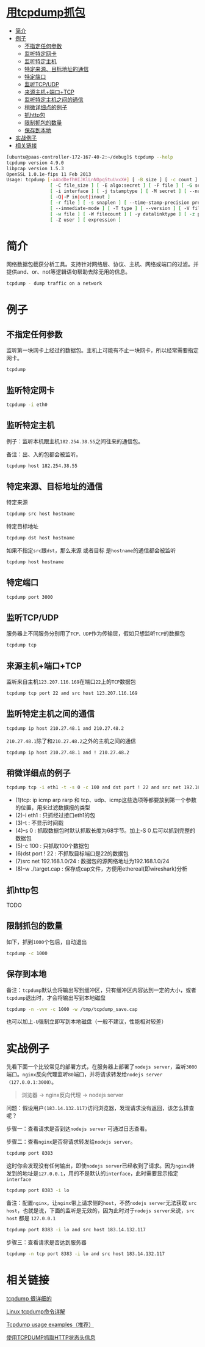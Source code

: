 # [用tcpdump抓包](https://www.cnblogs.com/chyingp/p/linux-command-tcpdump.html)

<!-- TOC -->
- [简介](#简介)
- [例子](#例子)
    - [不指定任何参数](#不指定任何参数)
    - [监听特定网卡](#监听特定网卡)
    - [监听特定主机](#监听特定主机)
    - [特定来源、目标地址的通信](#特定来源目标地址的通信)
    - [特定端口](#特定端口)
    - [监听TCP/UDP](#监听tcpudp)
    - [来源主机+端口+TCP](#来源主机端口tcp)
    - [监听特定主机之间的通信](#监听特定主机之间的通信)
    - [稍微详细点的例子](#稍微详细点的例子)
    - [抓http包](#抓http包)
    - [限制抓包的数量](#限制抓包的数量)
    - [保存到本地](#保存到本地)
- [实战例子](#实战例子)
- [相关链接](#相关链接)
<!-- /TOC -->

```sh
[ubuntu@paas-controller-172-167-40-2:~/debug]$ tcpdump --help
tcpdump version 4.9.0
libpcap version 1.5.3
OpenSSL 1.0.1e-fips 11 Feb 2013
Usage: tcpdump [-aAbdDefhHIJKlLnNOpqStuUvxX#] [ -B size ] [ -c count ]
                [ -C file_size ] [ -E algo:secret ] [ -F file ] [ -G seconds ]
                [ -i interface ] [ -j tstamptype ] [ -M secret ] [ --number ]
                [ -Q|-P in|out|inout ]
                [ -r file ] [ -s snaplen ] [ --time-stamp-precision precision ]
                [ --immediate-mode ] [ -T type ] [ --version ] [ -V file ]
                [ -w file ] [ -W filecount ] [ -y datalinktype ] [ -z postrotate-command ]
                [ -Z user ] [ expression ]

```

# 简介
网络数据包截获分析工具。支持针对网络层、协议、主机、网络或端口的过滤。并提供and、or、not等逻辑语句帮助去除无用的信息。
```sh
tcpdump - dump traffic on a network
```

# 例子
## 不指定任何参数
监听第一块网卡上经过的数据包。主机上可能有不止一块网卡，所以经常需要指定网卡。
```sh
tcpdump
```
## 监听特定网卡
```sh
tcpdump -i eth0
```
## 监听特定主机
例子：监听本机跟主机`182.254.38.55`之间往来的通信包。

备注：出、入的包都会被监听。
```sh
tcpdump host 182.254.38.55
```
## 特定来源、目标地址的通信
特定来源
```sh
tcpdump src host hostname
```
特定目标地址
```sh
tcpdump dst host hostname
```
如果不指定`src`跟`dst`，那么来源 或者目标 是`hostname`的通信都会被监听
```sh
tcpdump host hostname
```
## 特定端口
```sh
tcpdump port 3000
```
## 监听TCP/UDP
服务器上不同服务分别用了`TCP、UDP`作为传输层，假如只想监听`TCP`的数据包
```sh
tcpdump tcp
```
## 来源主机+端口+TCP
监听来自主机`123.207.116.169`在端口`22`上的`TCP`数据包
```sh
tcpdump tcp port 22 and src host 123.207.116.169
```
## 监听特定主机之间的通信
```sh
tcpdump ip host 210.27.48.1 and 210.27.48.2
```
`210.27.48.1`除了和`210.27.48.2`之外的主机之间的通信
```sh
tcpdump ip host 210.27.48.1 and ! 210.27.48.2
```
## 稍微详细点的例子
```sh
tcpdump tcp -i eth1 -t -s 0 -c 100 and dst port ! 22 and src net 192.168.1.0/24 -w ./target.cap
```

- (1)tcp: ip icmp arp rarp 和 tcp、udp、icmp这些选项等都要放到第一个参数的位置，用来过滤数据报的类型
- (2)-i eth1 : 只抓经过接口eth1的包
- (3)-t : 不显示时间戳
- (4)-s 0 : 抓取数据包时默认抓取长度为68字节。加上-S 0 后可以抓到完整的数据包
- (5)-c 100 : 只抓取100个数据包
- (6)dst port ! 22 : 不抓取目标端口是22的数据包
- (7)src net 192.168.1.0/24 : 数据包的源网络地址为192.168.1.0/24
- (8)-w ./target.cap : 保存成cap文件，方便用ethereal(即wireshark)分析

## 抓http包
TODO

## 限制抓包的数量
如下，抓到`1000`个包后，自动退出
```sh
tcpdump -c 1000
```
## 保存到本地
备注：`tcpdump`默认会将输出写到缓冲区，只有缓冲区内容达到一定的大小，或者`tcpdump`退出时，才会将输出写到本地磁盘
```sh
tcpdump -n -vvv -c 1000 -w /tmp/tcpdump_save.cap
```
也可以加上`-U`强制立即写到本地磁盘（一般不建议，性能相对较差）

# 实战例子
先看下面一个比较常见的部署方式，在服务器上部署了`nodejs server`，监听`3000`端口。`nginx`反向代理监听`80`端口，并将请求转发给`nodejs server（127.0.0.1:3000）`。

> 浏览器 -> nginx反向代理 -> nodejs server

问题：假设用户`(183.14.132.117)`访问浏览器，发现请求没有返回，该怎么排查呢？

步骤一：查看请求是否到达`nodejs server` 可通过日志查看。

步骤二：查看`nginx`是否将请求转发给`nodejs server`。
```sh
tcpdump port 8383 
```
这时你会发现没有任何输出，即使`nodejs server`已经收到了请求。因为`nginx`转发到的地址是`127.0.0.1`，用的不是默认的`interface`，此时需要显示指定`interface`
```sh
tcpdump port 8383 -i lo
```
备注：配置`nginx`，让`nginx`带上请求侧的`host`，不然`nodejs server`无法获取 `src host`，也就是说，下面的监听是无效的，因为此时对于`nodejs server`来说，`src host` 都是 `127.0.0.1`
```sh
tcpdump port 8383 -i lo and src host 183.14.132.117
```
步骤三：查看请求是否达到服务器
```sh
tcpdump -n tcp port 8383 -i lo and src host 183.14.132.117
```
# 相关链接

[tcpdump 很详细的](
http://blog.chinaunix.net/uid-11242066-id-4084382.html)

[Linux tcpdump命令详解](http://www.cnblogs.com/ggjucheng/archive/2012/01/14/2322659.html)


[Tcpdump usage examples（推荐）](
http://www.rationallyparanoid.com/articles/tcpdump.html)

[使用TCPDUMP抓取HTTP状态头信息](
http://blog.sina.com.cn/s/blog_7475811f0101f6j5.html)
